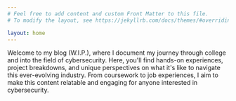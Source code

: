 ```yaml
---
# Feel free to add content and custom Front Matter to this file.
# To modify the layout, see https://jekyllrb.com/docs/themes/#overriding-theme-defaults

layout: home
---
```

Welcome to my blog (W.I.P.), where I document my journey through college and into the field of cybersecurity. Here, you'll find hands-on experiences, project breakdowns, and unique perspectives on what it's like to navigate this ever-evolving industry. From coursework to job experiences, I aim to make this content relatable and engaging for anyone interested in cybersecurity.